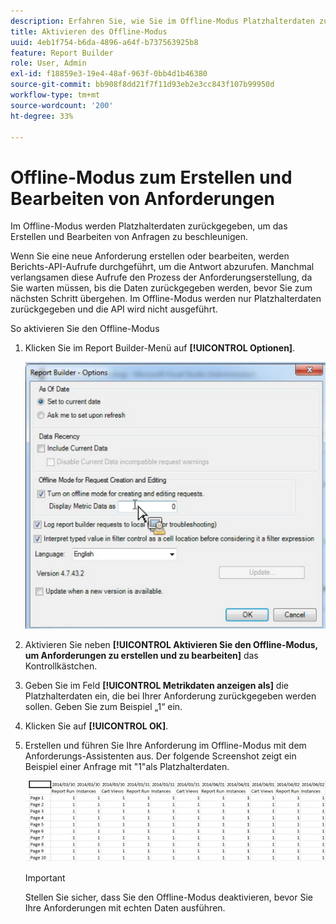 ```yaml
---
description: Erfahren Sie, wie Sie im Offline-Modus Platzhalterdaten zurückgeben können.
title: Aktivieren des Offline-Modus
uuid: 4eb1f754-b6da-4896-a64f-b737563925b8
feature: Report Builder
role: User, Admin
exl-id: f18859e3-19e4-48af-963f-0bb4d1b46380
source-git-commit: bb908f8dd21f7f11d93eb2e3cc843f107b99950d
workflow-type: tm+mt
source-wordcount: '200'
ht-degree: 33%

---
```


# Offline-Modus zum Erstellen und Bearbeiten von Anforderungen

Im Offline-Modus werden Platzhalterdaten zurückgegeben, um das Erstellen und Bearbeiten von Anfragen zu beschleunigen.

Wenn Sie eine neue Anforderung erstellen oder bearbeiten, werden Berichts-API-Aufrufe durchgeführt, um die Antwort abzurufen. Manchmal verlangsamen diese Aufrufe den Prozess der Anforderungserstellung, da Sie warten müssen, bis die Daten zurückgegeben werden, bevor Sie zum nächsten Schritt übergehen. Im Offline-Modus werden nur Platzhalterdaten zurückgegeben und die API wird nicht ausgeführt.

So aktivieren Sie den Offline-Modus

1. Klicken Sie im Report Builder-Menü auf **[!UICONTROL Optionen]**.

   ![Screenshot des Bildschirms &quot;Optionen&quot;mit ausgewähltem Offline-Code.](assets/offline_mode.png)

1. Aktivieren Sie neben **[!UICONTROL Aktivieren Sie den Offline-Modus, um Anforderungen zu erstellen und zu bearbeiten]** das Kontrollkästchen.
1. Geben Sie im Feld **[!UICONTROL Metrikdaten anzeigen als]** die Platzhalterdaten ein, die bei Ihrer Anforderung zurückgegeben werden sollen. Geben Sie zum Beispiel „1“ ein.
1. Klicken Sie auf **[!UICONTROL OK]**.
1. Erstellen und führen Sie Ihre Anforderung im Offline-Modus mit dem Anforderungs-Assistenten aus. Der folgende Screenshot zeigt ein Beispiel einer Anfrage mit &quot;1&quot;als Platzhalterdaten.

   ![Screenshot mit dem Beispiel des Offline-Modus unter Verwendung von 1 als Platzhalter.](assets/offline_mode_example.png)

   >[!IMPORTANT]
   >
   >Stellen Sie sicher, dass Sie den Offline-Modus deaktivieren, bevor Sie Ihre Anforderungen mit echten Daten ausführen.
